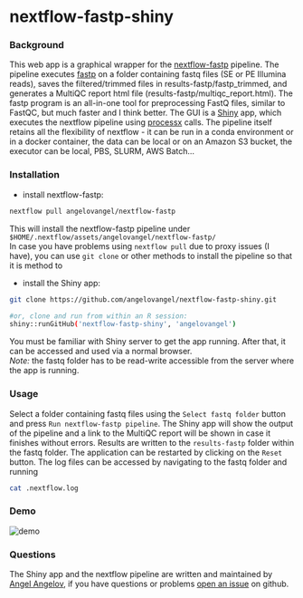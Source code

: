 # nextflow-fastp-shiny

### Background

This web app is a graphical wrapper for the [nextflow-fastp](https://github.com/angelovangel/nextflow-fastp) pipeline. The pipeline executes [fastp](https://github.com/OpenGene/fastp) on a folder containing fastq files (SE or PE Illumina reads), saves the filtered/trimmed files in results-fastp/fastp_trimmed, and generates a MultiQC report html file (results-fastp/multiqc_report.html). The fastp program is an all-in-one tool for preprocessing FastQ files, similar to FastQC, but much faster and I think better.
The GUI is a [Shiny](https://shiny.rstudio.com/) app, which executes the nextflow pipeline using [processx](https://github.com/r-lib/processx) calls. The pipeline itself retains all the flexibility of nextflow - it can be run in a conda environment or in a docker container, the data can be local or on an Amazon S3 bucket, the executor can be local, PBS, SLURM, AWS Batch...

### Installation

- install nextflow-fastp:

```bash
nextflow pull angelovangel/nextflow-fastp
```

This will install the nextflow-fastp pipeline under `$HOME/.nextflow/assets/angelovangel/nextflow-fastp/`   
In case you have problems using `nextflow pull` due to proxy issues (I have), you can use `git clone` or other methods to install the pipeline so that it is method to 

- install the Shiny app:

```bash
git clone https://github.com/angelovangel/nextflow-fastp-shiny.git

#or, clone and run from within an R session:
shiny::runGitHub('nextflow-fastp-shiny', 'angelovangel')
```

You must be familiar with Shiny server to get the app running. After that, it can be accessed and used via a normal browser.   
*Note:* the fastq folder has to be read-write accessible from the server where the app is running.

### Usage

Select a folder containing fastq files using the `Select fastq folder` button and press `Run nextflow-fastp pipeline`. The Shiny app will show the output of the pipeline and a link to the MultiQC report will be shown in case it finishes without errors. Results are written to the `results-fastp` folder within the fastq folder. The application can be restarted by clicking on the `Reset` button. The log files can be accessed by navigating to the fastq folder and running

```bash
cat .nextflow.log
```

### Demo
![demo](demo/demo.gif)

### Questions

The Shiny app and the nextflow pipeline are written and maintained by [Angel Angelov](https://github.com/angelovangel), if you have questions or problems [open an issue](https://github.com/angelovangel/nextflow-fastp-shiny/issues/new) on github.
